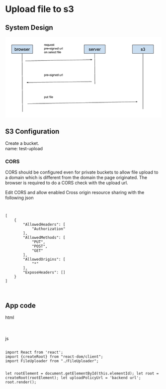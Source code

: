 <h1>Upload file to s3</h1>
<h2>System Design</h2>
<img src="system-design.png"/>

<h2>S3 Configuration</h2>
Create a bucket. <br>
name: test-upload <br>

<h3>CORS</h3>
CORS should be configured even for private buckets to allow file upload to a domain which is different from the domain the page originated. The browser is required to do a CORS check with the upload url.<br>

Edit CORS and allow enabled Cross origin resource sharing with the following json<br>

<code>
<pre>
[
    {
        "AllowedHeaders": [
            "Authorization"
        ],
        "AllowedMethods": [
            "PUT",
            "POST",
            "GET"
        ],
        "AllowedOrigins": [
            "*"
        ],
        "ExposeHeaders": []
    }
]
</pre>
</code>

<h2>App code</h2>
html<br>

<code>
<div id=”root”></div>
</code>

<br>
js<br>

<code>
<pre>
import React from 'react';
import {createRoot} from "react-dom/client";
import FileUploader from "./FileUploader";


let rootElement = document.getElementById(this.elementId);
let root = createRoot(rootElement);
let uploadPolicyUrl = 'backend url';
root.render(<FileUploader uploadPolicyUrl={uploadPolicyUrl}/>);
</pre>
</code>